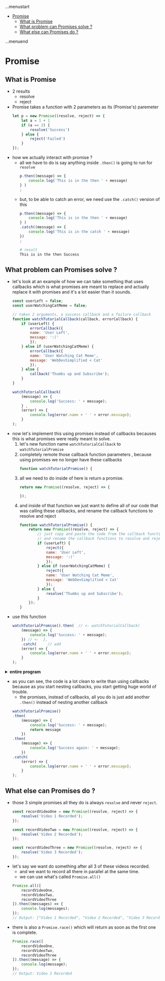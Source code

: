 ...menustart

- [Promise](#a5a3f0f287a448982aac520cffe4779a)
    - [What is Promise](#42c13d91edca77a10e5e59f6936ee2c9)
    - [What problem can Promises solve ?](#7b9bcee29941c7e84649a74394a12b7a)
    - [What else can Promises do ?](#2e533b31a6610c21756a5aac95c9d7f0)

...menuend


<h2 id="a5a3f0f287a448982aac520cffe4779a"></h2>


# Promise

<h2 id="42c13d91edca77a10e5e59f6936ee2c9"></h2>


## What is Promise

- 2 results
    - resolve
    - reject
- Promise takes a function with 2 parameters as its (Promise's) paremeter
    ```javascript
    let p = new Promise((resolve, reject) => {
        let a = 1 + 1
        if (a == 2) {
            resolve('Success')
        } else {
            reject('Failed')
        }
    });
    ```
- how we actually interact with promise ?
    - all we have to do is say anything inside `.then()`  is going to run for `resolve`
        ```javascript
        p.then((message) => {
            console.log('This is in the then ' + message)
        } )
        ;
        ```
    - but, to be able to catch an error, we need use the `.catch()` version of this
        ```javascript
        p.then((message) => {
            console.log('This is in the then ' + message)
        } )
        .catch((message) => {
            console.log('This is in the catch ' + message)
        })
        ;
        ```
        ```bash
        # result
        This is in the then Success
        ```

<h2 id="7b9bcee29941c7e84649a74394a12b7a"></h2>


## What problem can Promises solve ?

- let's look at an example of how we can take something that uses callbacks which is what promises are meant to replace and actually replace it with promises and it's a lot easier than it sounds.
    ```javascript
    const userLeft = false;
    const userWatchingCatMeme = false;

    // takes 2 arguments, a success callback and a failure callback
    function watchTutorialCallback(callback, errorCallback) {
        if (userLeft) {
            errorCallback({
            name: 'User Left',
            message: ':('
            });
        } else if (userWatchingCatMeme) {
            errorCallback({
            name: 'User Watching Cat Meme',
            message: 'WebDevSimplified < Cat'
            });
        } else {
            callback('Thumbs up and Subscribe');
        }
    }

    watchTutorialCallback(
        (message) => {
            console.log('Success: ' + message);
        } ,
        (error) => {
            console.log(error.name + ' ' + error.message);
        }
    );  
    ```
- now let's implement this using promises instead of callbacks becauses this is what promises were really meant to solve.
    1. let's new function name `watchTutorialCallback` to `watchTutorialPromise`
    2. completely remote those callback function parameters , because using promises we no longer have these callbacks
        ```javascript
        function watchTutorialPromise() {
        ```
    3. all we need to do inside of here is return a promise.
        ```javascript
        return new Promise((resolve, reject) => {

        });
        ```
    4. and inside of that function we just want to define all of our code that was calling these callbacks, and rename the callback functions to resolve and reject
        ```javascript
        function watchTutorialPromise() {
            return new Promise((resolve, reject) => {
                // just copy and paste the code from the callback function
                // and rename the callback functions to resolve and reject
                if (userLeft) {
                    reject({
                    name: 'User Left',
                    message: ':('
                    });
                } else if (userWatchingCatMeme) {
                    reject({
                    name: 'User Watching Cat Meme',
                    message: 'WebDevSimplified < Cat'
                    });
                } else {
                    resolve('Thumbs up and Subscribe');
                }
            });
        }
        ```
- use this function
    ```javascript
    watchTutorialPromise().then(  // <- watchTutorialCallback(
        (message) => {
            console.log('Success: ' + message);
        }) // <-  },
        .catch(     // add
        (error) => {
            console.log(error.name + ' ' + error.message);
        }
    );
    ```


<details>
<summary>
<b>entire program</b>
</summary>

```javascript
const userLeft = false;
const userWatchingCatMeme = false;

// takes 2 arguments, a success callback and a failure callback
function watchTutorialCallback(callback, errorCallback) {
    if (userLeft) {
        errorCallback({
        name: 'User Left',
        message: ':('
        });
    } else if (userWatchingCatMeme) {
        errorCallback({
        name: 'User Watching Cat Meme',
        message: 'WebDevSimplified < Cat'
        });
    } else {
        callback('Thumbs up and Subscribe');
    }
}

watchTutorialCallback(
    (message) => {
        console.log('Success: ' + message);
    } ,
    (error) => {
        console.log(error.name + ' ' + error.message);
    }
);


function watchTutorialPromise() {
    return new Promise((resolve, reject) => {
        // just copy and paste the code from the callback function
        // and rename the callback functions to resolve and reject
        if (userLeft) {
            reject({
            name: 'User Left',
            message: ':('
            });
        } else if (userWatchingCatMeme) {
            reject({
            name: 'User Watching Cat Meme',
            message: 'WebDevSimplified < Cat'
            });
        } else {
            resolve('Thumbs up and Subscribe');
        }
    });
}

watchTutorialPromise().then(  // <- watchTutorialCallback(
    (message) => {
        console.log('Success: ' + message);
    }) // <-  },
    .catch(     // add
    (error) => {
        console.log(error.name + ' ' + error.message);
    }
);
```

</details>

- as you can see, the code is a lot clean to write than using callbacks because as you start nesting callbacks, you start getting huge world of trouble.
    - the promises, instead of callbacks, all you do is just add another `.then()` instead of nesting another callback
    ```javascript
    watchTutorialPromise()
    .then( 
        (message) => {
            console.log('Success: ' + message);
            return message
        }) 
    .then( 
        (message) => {
            console.log('Success again: ' + message);
        }) 
    .catch( 
        (error) => {
            console.log(error.name + ' ' + error.message);
        }
    );
    ```

<h2 id="2e533b31a6610c21756a5aac95c9d7f0"></h2>


## What else can Promises do ?

- those 3 simple promises all they do is always `resolve` and never `reject`.
    ```javascript
    const recordVideoOne = new Promise((resolve, reject) => {
        resolve('Video 1 Recorded');
    });

    const recordVideoTwo = new Promise((resolve, reject) => {
        resolve('Video 2 Recorded');
    });

    const recordVideoThree = new Promise((resolve, reject) => {
        resolve('Video 3 Recorded');
    });
    ```
- let's say we want do something after all 3 of these videos recorded.
    - and we want to record all there in parallel at the same time.
    - we can use what's called `Promise.all()`
    ```javascript
    Promise.all([
        recordVideoOne,
        recordVideoTwo,
        recordVideoThree
    ]).then((messages) => {
        console.log(messages);
    });
    // Output: ["Video 1 Recorded", "Video 2 Recorded", "Video 3 Recorded"]
    ```
- there is also a `Promise.race()` which will return as soon as the first one is complete.
    ```javascript
    Promise.race([
        recordVideoOne,
        recordVideoTwo,
        recordVideoThree
    ]).then((message) => {
        console.log(message);
    });
    // Output: Video 1 Recorded
    ```


